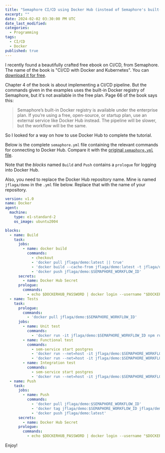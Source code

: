 ```yaml
---
title: "Semaphore CI/CD using Docker Hub (instead of Semaphore's built-in Docker registry)"
excerpt: ""
date: 2024-02-02 03:30:00 PM UTC
date_last_modified:
categories:
  - Programming
tags: 
  - CI/CD
  - Docker
published: true
---
```


I recently found a beautifully crafted free ebook on CI/CD, from Semaphore. The name of the book is "CI/CD with Docker and Kubernetes". You can [download it for free](https://semaphoreci.com/resources/cicd-docker-kubernetes).

Chapter 4 of the book is about implementing a CI/CD pipeline. But the commands given in the examples uses the built-in Docker registry of Semaphore, but it's not available in the free plan. Page 66 of the book says this:

> Semaphore’s built-in Docker registry is available under the enterprise plan. If you’re using a free, open-source, or startup plan, use an external service like Docker Hub instead. The pipeline will be slower, but the workflow will be the same.

So I looked for a way on how to use Docker Hub to complete the tutorial. 

Below is the complete `semaphore.yml` file containing the relevant commands for connecting to Docker Hub. Compare it with the [original `semaphore.yml` file](https://github.com/semaphoreci-demos/semaphore-demo-cicd-kubernetes/blob/master/.semaphore/semaphore.yml).

Note that the _blocks_ named `Build` and `Push` contains a `prologue` for logging into Docker Hub.

Also, you need to replace the Docker Hub repository name. Mine is named `jflaga/demo` in the `.yml` file below. Replace that with the name of your repository.


``` yaml
version: v1.0
name: Docker
agent:
  machine:
    type: e1-standard-2
    os_image: ubuntu2004

blocks:
  - name: Build
    task:
      jobs:
        - name: docker build
          commands:
            - checkout
            - 'docker pull jflaga/demo:latest || true'
            - 'docker build --cache-from jflaga/demo:latest -t jflaga/demo:$SEMAPHORE_WORKFLOW_ID .'
            - 'docker push jflaga/demo:$SEMAPHORE_WORKFLOW_ID'
      secrets:
        - name: Docker Hub Secret
      prologue:
        commands:
          - echo $DOCKERHUB_PASSWORD | docker login --username "$DOCKERHUB_USERNAME" --password-stdin
  - name: Tests
    task:
      prologue:
        commands:
          - 'docker pull jflaga/demo:$SEMAPHORE_WORKFLOW_ID'
      jobs:
        - name: Unit test
          commands:
            - 'docker run -it jflaga/demo:$SEMAPHORE_WORKFLOW_ID npm run lint'
        - name: Functional test
          commands:
            - sem-service start postgres
            - 'docker run --net=host -it jflaga/demo:$SEMAPHORE_WORKFLOW_ID npm run ping'
            - 'docker run --net=host -it jflaga/demo:$SEMAPHORE_WORKFLOW_ID npm run migrate'
        - name: Integration test
          commands:
            - sem-service start postgres
            - 'docker run --net=host -it jflaga/demo:$SEMAPHORE_WORKFLOW_ID npm run test'
  - name: Push
    task:
      jobs:
        - name: Push
          commands:
            - 'docker pull jflaga/demo:$SEMAPHORE_WORKFLOW_ID'
            - 'docker tag jflaga/demo:$SEMAPHORE_WORKFLOW_ID jflaga/demo:latest'
            - 'docker push jflaga/demo:latest'
      secrets:
        - name: Docker Hub Secret
      prologue:
        commands:
          - echo $DOCKERHUB_PASSWORD | docker login --username "$DOCKERHUB_USERNAME" --password-stdin
```

Enjoy!
